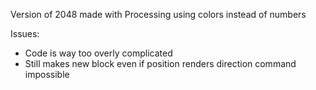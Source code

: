 Version of 2048 made with Processing
using colors instead of numbers

Issues:
- Code is way too overly complicated
- Still makes new block even if position renders direction command impossible

